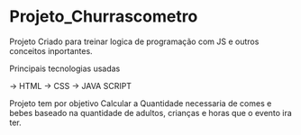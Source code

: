 # Projeto_Churrascometro

Projeto Criado para treinar logica de programação com JS e outros conceitos inportantes.

Principais tecnologias usadas

→ HTML
→ CSS
→ JAVA SCRIPT

Projeto tem por objetivo Calcular a Quantidade necessaria de comes e bebes baseado na quantidade de adultos, crianças e horas que o evento ira ter.
